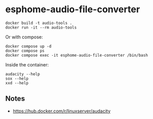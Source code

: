 # esphome-audio-file-converter

```
docker build -t audio-tools .
docker run -it --rm audio-tools
```

Or with compose:

```
docker compose up -d
docker compose ps
docker compose exec -it esphome-audio-file-converter /bin/bash
```

Inside the container:

```
audacity --help
sox --help
xxd --help
```

## Notes

* https://hub.docker.com/r/linuxserver/audacity
